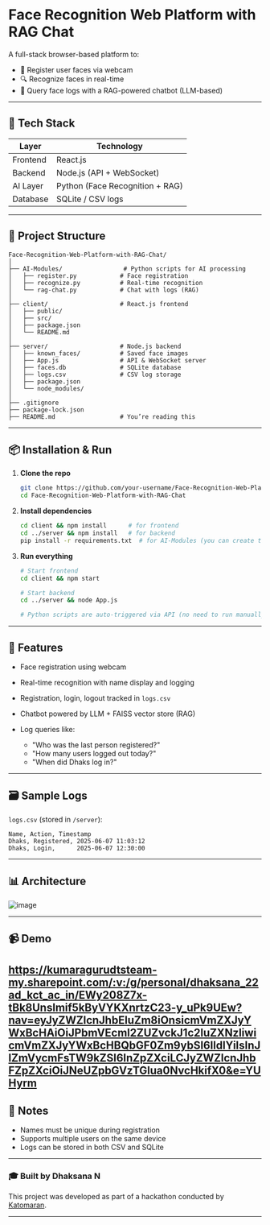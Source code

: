

# Face Recognition Web Platform with RAG Chat 

A full-stack browser-based platform to:

* 👤 Register user faces via webcam
* 🔍 Recognize faces in real-time
* 💬 Query face logs with a RAG-powered chatbot (LLM-based)

---

## 🧰 Tech Stack

| Layer    | Technology                      |
| -------- | ------------------------------- |
| Frontend | React.js                        |
| Backend  | Node.js (API + WebSocket)       |
| AI Layer | Python (Face Recognition + RAG) |
| Database | SQLite / CSV logs               |

---

## 🚀 Project Structure

```
Face-Recognition-Web-Platform-with-RAG-Chat/
│
├── AI-Modules/                 # Python scripts for AI processing
│   ├── register.py            # Face registration
│   ├── recognize.py           # Real-time recognition
│   └── rag-chat.py            # Chat with logs (RAG)
│
├── client/                    # React.js frontend
│   ├── public/
│   ├── src/
│   ├── package.json
│   └── README.md
│
├── server/                    # Node.js backend
│   ├── known_faces/           # Saved face images
│   ├── App.js                 # API & WebSocket server
│   ├── faces.db               # SQLite database
│   ├── logs.csv               # CSV log storage
│   ├── package.json
│   └── node_modules/
│
├── .gitignore
├── package-lock.json
├── README.md                  # You’re reading this
```

---

## 📦 Installation & Run

1. **Clone the repo**

   ```bash
   git clone https://github.com/your-username/Face-Recognition-Web-Platform-with-RAG-Chat.git
   cd Face-Recognition-Web-Platform-with-RAG-Chat
   ```

2. **Install dependencies**

   ```bash
   cd client && npm install      # for frontend
   cd ../server && npm install   # for backend
   pip install -r requirements.txt  # for AI-Modules (you can create this file)
   ```

3. **Run everything**

   ```bash
   # Start frontend
   cd client && npm start

   # Start backend
   cd ../server && node App.js

   # Python scripts are auto-triggered via API (no need to run manually)
   ```

---

## 🧠 Features

* Face registration using webcam
* Real-time recognition with name display and logging
* Registration, login, logout tracked in `logs.csv`
* Chatbot powered by LLM + FAISS vector store (RAG)
* Log queries like:

  * "Who was the last person registered?"
  * "How many users logged out today?"
  * "When did Dhaks log in?"

---

## 🗃 Sample Logs

`logs.csv` (stored in `/server`):

```
Name, Action, Timestamp
Dhaks, Registered, 2025-06-07 11:03:12
Dhaks, Login,      2025-06-07 12:30:00
```

---

## 📊 Architecture

![image](https://github.com/user-attachments/assets/d53d077d-7b75-4891-89ca-2c624d260a0d)


---

## 📹 Demo

https://kumaragurudtsteam-my.sharepoint.com/:v:/g/personal/dhaksana_22ad_kct_ac_in/EWy208Z7x-tBk8Unslmif5kByVYKXnrtzC23-y_uPk9UEw?nav=eyJyZWZlcnJhbEluZm8iOnsicmVmZXJyYWxBcHAiOiJPbmVEcml2ZUZvckJ1c2luZXNzIiwicmVmZXJyYWxBcHBQbGF0Zm9ybSI6IldlYiIsInJlZmVycmFsTW9kZSI6InZpZXciLCJyZWZlcnJhbFZpZXciOiJNeUZpbGVzTGlua0NvcHkifX0&e=YUHyrm
---

## 📝 Notes

* Names must be unique during registration
* Supports multiple users on the same device
* Logs can be stored in both CSV and SQLite

---

### 🎓 Built by Dhaksana N

This project was developed as part of a hackathon conducted by [Katomaran](https://katomaran.com).

---

